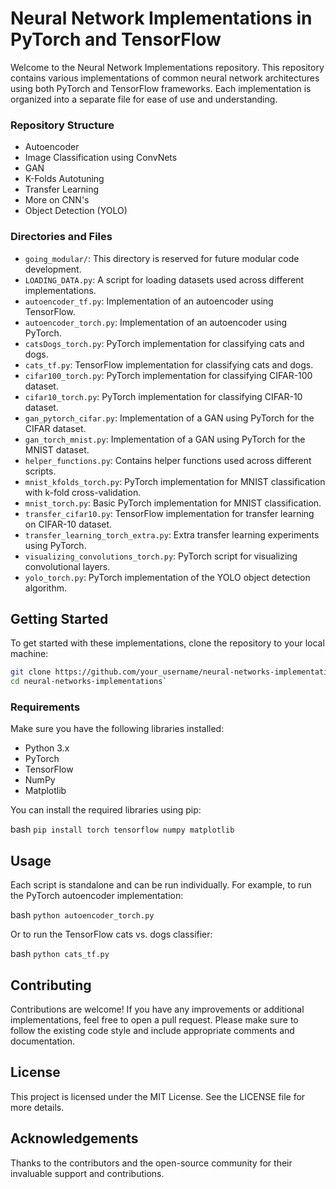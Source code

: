 # Neural Network Implementations in PyTorch and TensorFlow

Welcome to the Neural Network Implementations repository. This repository contains various implementations of common neural network architectures using both PyTorch and TensorFlow frameworks. Each implementation is organized into a separate file for ease of use and understanding.

### Repository Structure
- Autoencoder
- Image Classification using ConvNets
- GAN 
- K-Folds Autotuning
- Transfer Learning 
- More on CNN's 
- Object Detection (YOLO)

 ### Directories and Files

- `going_modular/`: This directory is reserved for future modular code development.
- `LOADING_DATA.py`: A script for loading datasets used across different implementations.
- `autoencoder_tf.py`: Implementation of an autoencoder using TensorFlow.
- `autoencoder_torch.py`: Implementation of an autoencoder using PyTorch.
- `catsDogs_torch.py`: PyTorch implementation for classifying cats and dogs.
- `cats_tf.py`: TensorFlow implementation for classifying cats and dogs.
- `cifar100_torch.py`: PyTorch implementation for classifying CIFAR-100 dataset.
- `cifar10_torch.py`: PyTorch implementation for classifying CIFAR-10 dataset.
- `gan_pytorch_cifar.py`: Implementation of a GAN using PyTorch for the CIFAR dataset.
- `gan_torch_mnist.py`: Implementation of a GAN using PyTorch for the MNIST dataset.
- `helper_functions.py`: Contains helper functions used across different scripts.
- `mnist_kfolds_torch.py`: PyTorch implementation for MNIST classification with k-fold cross-validation.
- `mnist_torch.py`: Basic PyTorch implementation for MNIST classification.
- `transfer_cifar10.py`: TensorFlow implementation for transfer learning on CIFAR-10 dataset.
- `transfer_learning_torch_extra.py`: Extra transfer learning experiments using PyTorch.
- `visualizing_convolutions_torch.py`: PyTorch script for visualizing convolutional layers.
- `yolo_torch.py`: PyTorch implementation of the YOLO object detection algorithm.

## Getting Started

To get started with these implementations, clone the repository to your local machine:

```bash
git clone https://github.com/your_username/neural-networks-implementations.git
cd neural-networks-implementations`
```

### Requirements

Make sure you have the following libraries installed:

-   Python 3.x
-   PyTorch
-   TensorFlow
-   NumPy
-   Matplotlib

You can install the required libraries using pip:

bash
`pip install torch tensorflow numpy matplotlib`

Usage
-----

Each script is standalone and can be run individually. For example, to run the PyTorch autoencoder implementation:

bash
`python autoencoder_torch.py`

Or to run the TensorFlow cats vs. dogs classifier:

bash
`python cats_tf.py`

Contributing
------------

Contributions are welcome! If you have any improvements or additional implementations, feel free to open a pull request. Please make sure to follow the existing code style and include appropriate comments and documentation.

License
-------

This project is licensed under the MIT License. See the LICENSE file for more details.

Acknowledgements
----------------

Thanks to the contributors and the open-source community for their invaluable support and contributions.
